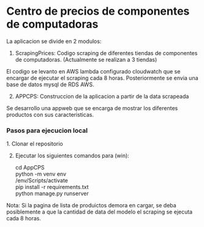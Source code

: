 <h1>Centro de precios de componentes de computadoras</h1>


La aplicacion se divide en 2 modulos:


1. ScrapingPrices: Codigo scraping de diferentes tiendas de componentes de computadoras. (Actualmente se realizan a 3 tiendas)

El codigo se levanto en AWS lambda configurado cloudwatch que se encargar de ejecutar el scraping cada 8 horas. Posteriormente se envia una base de datos mysql de RDS AWS.

2. APPCPS: Construccion de la aplicacion a partir de la data scrapeada

Se desarrollo una appweb que se encarga de mostrar los diferentes productos con sus caracteristicas.

<h3>Pasos para ejecucion local</h3>
1. Clonar el repositorio

2. Ejecutar los siguientes comandos para (win):

    cd AppCPS <br>
    python -m venv env<br>
    /env/Scripts/activate<br>
    pip install -r requirements.txt<br>
    python manage.py runserver<br>
    
Nota: Si la pagina de  lista de produictos demora en cargar, se deba posiblemente a que la cantidad de data del modelo el scraping se ejecuta cada 8 horas.

